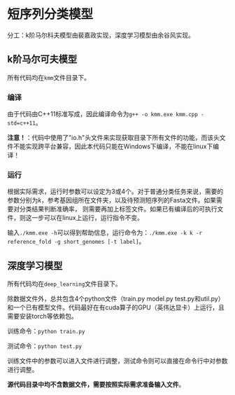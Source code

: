 # 短序列分类模型

分工：k阶马尔科夫模型由裴嘉政实现，深度学习模型由余谷风实现。

## k阶马尔可夫模型

所有代码均在`kmm`文件目录下。

### 编译

由于代码由C++11标准写成，因此编译命令为`g++ -o kmm.exe kmm.cpp -std=c++11`。

**注意！**：代码中使用了"io.h"头文件来实现获取目录下所有文件的功能，而该头文件不能实现跨平台兼容，因此本代码只能在Windows下编译，不能在linux下编译！

### 运行

根据实际需求，运行时参数可以设定为3或4个。对于普通分类任务来说，需要的参数分别为$k$，参考基因组所在文件夹，以及待预测短序列的Fasta文件。如果需要对分类结果判断准确率， 则需要再加上标签文件。如果已有编译后的可执行文件，则这一步可以在linux上运行，运行指令不变。

输入`./kmm.exe -h`可以得到帮助信息，运行命令为：`./kmm.exe -k k -r reference_fold -g short_genomes [-t label]`。

## 深度学习模型

所有代码均在`deep_learning`文件目录下。

除数据文件外，总共包含4个python文件（train.py model.py test.py和util.py）和一个已有模型文件。代码最好在有cuda算子的GPU（英伟达显卡）上运行，且需要安装torch等依赖包。

训练命令：`python train.py`

测试命令：`python test.py`

训练文件中的参数可以进入文件进行调整，测试命令则可以直接在命令行中对参数进行调整。

**源代码目录中均不含数据文件，需要按照实际需求准备输入文件**。